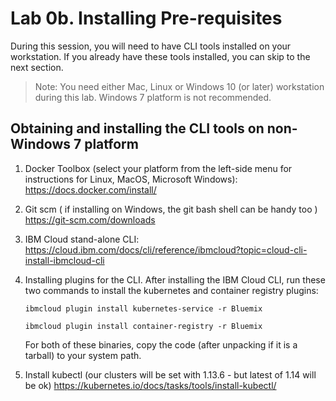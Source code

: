 # Lab 0b. Installing Pre-requisites

During this session, you will need to have CLI tools installed on your workstation. If you already have these tools installed, you can skip to the next section.

> Note: You need either Mac, Linux or Windows 10 (or later) workstation during this lab. Windows 7 platform is not recommended.


## Obtaining and installing the CLI tools on non-Windows 7 platform

1. Docker Toolbox (select your platform from the left-side menu for instructions for Linux, MacOS, Microsoft Windows): https://docs.docker.com/install/

2. Git scm ( if installing on Windows, the git bash shell can be handy too ) https://git-scm.com/downloads

3. IBM Cloud stand-alone CLI: https://cloud.ibm.com/docs/cli/reference/ibmcloud?topic=cloud-cli-install-ibmcloud-cli

4. Installing plugins for the CLI. After installing the IBM Cloud CLI, run these two commands to install the kubernetes and container registry plugins:
    ```
    ibmcloud plugin install kubernetes-service -r Bluemix    
    
    ibmcloud plugin install container-registry -r Bluemix
    ```

    For both of these binaries, copy the code (after unpacking if it is a tarball) to your system path.

5. Install kubectl (our clusters will be set with 1.13.6 - but latest of 1.14 will be ok) https://kubernetes.io/docs/tasks/tools/install-kubectl/





